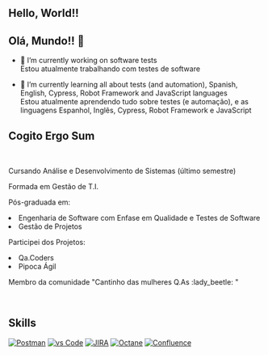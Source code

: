 ## Hello, World!!  
## Olá, Mundo!! 👋

- 🔭 I’m currently working on software tests <br>
      Estou atualmente trabalhando com testes de software

- 🌱 I’m currently learning all about tests (and automation), Spanish, English, Cypress, Robot Framework and JavaScript languages <br>
      Estou atualmente aprendendo tudo sobre testes (e automação), e as linguagens Espanhol, Inglês, Cypress, Robot Framework e JavaScript

## Cogito Ergo Sum
<br>
<p>Cursando Análise e Desenvolvimento de Sistemas (último semestre)</p>
<p>Formada em Gestão de T.I.</p>
<p>Pós-graduada em: <br>
      <li>Engenharia de Software com Enfase em Qualidade e Testes de Software</li> 
      <li>Gestão de Projetos</li>  </p>
<p>Participei dos Projetos: <br>
       <li>Qa.Coders</li> 
       <li>Pipoca Ágil</li>  </p>
<p>Membro da comunidade "Cantinho das mulheres Q.As :lady_beetle: " </p>

<br>

## **Skills**
[![Postman](https://img.shields.io/badge/Postman-FF6C37?style=for-the-badge&logo=Postman&logoColor=white)]() [![vs Code](https://img.shields.io/badge/VSCode-0078D4?style=for-the-badge&logo=vscode&logoColor=white)]() [![JIRA](https://img.shields.io/badge/Jira-0052CC?style=for-the-badge&logo=Jira&logoColor=white)]() [![Octane](https://img.shields.io/badge/Octane-0052CC?style=for-the-badge&logo=Octane&logoColor=white)]() [![Confluence](https://img.shields.io/badge/Confluence-0052CC?style=for-the-badge&logo=Confluence&logoColor=white)]()
<br> 
